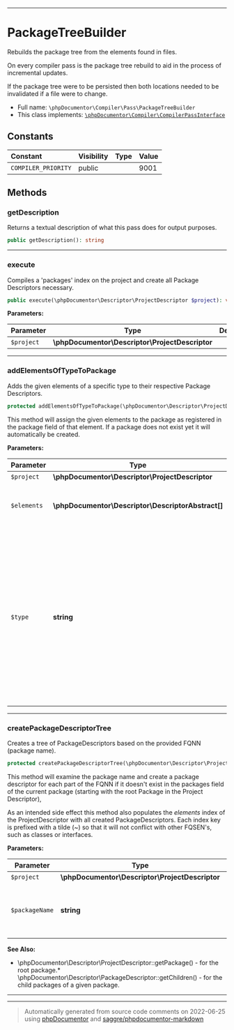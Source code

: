 ***

# PackageTreeBuilder

Rebuilds the package tree from the elements found in files.

On every compiler pass is the package tree rebuild to aid in the process
of incremental updates.

If the package tree were to be persisted then both locations needed to be
invalidated if a file were to change.

* Full name: `\phpDocumentor\Compiler\Pass\PackageTreeBuilder`
* This class implements:
[`\phpDocumentor\Compiler\CompilerPassInterface`](../CompilerPassInterface.md)


## Constants

| Constant | Visibility | Type | Value |
|:---------|:-----------|:-----|:------|
|`COMPILER_PRIORITY`|public| |9001|


## Methods


### getDescription

Returns a textual description of what this pass does for output purposes.

```php
public getDescription(): string
```











***

### execute

Compiles a 'packages' index on the project and create all Package Descriptors necessary.

```php
public execute(\phpDocumentor\Descriptor\ProjectDescriptor $project): void
```








**Parameters:**

| Parameter | Type | Description |
|-----------|------|-------------|
| `$project` | **\phpDocumentor\Descriptor\ProjectDescriptor** |  |




***

### addElementsOfTypeToPackage

Adds the given elements of a specific type to their respective Package Descriptors.

```php
protected addElementsOfTypeToPackage(\phpDocumentor\Descriptor\ProjectDescriptor $project, \phpDocumentor\Descriptor\DescriptorAbstract[] $elements, string $type): void
```

This method will assign the given elements to the package as registered in the package field of that
element. If a package does not exist yet it will automatically be created.






**Parameters:**

| Parameter | Type | Description |
|-----------|------|-------------|
| `$project` | **\phpDocumentor\Descriptor\ProjectDescriptor** |  |
| `$elements` | **\phpDocumentor\Descriptor\DescriptorAbstract[]** | Series of elements to add to their respective package. |
| `$type` | **string** | Declares which field of the package will be populated with the given<br />series of elements. This name will be transformed to a getter which must exist. Out of performance<br />considerations will no effort be done to verify whether the provided type is valid. |




***

### createPackageDescriptorTree

Creates a tree of PackageDescriptors based on the provided FQNN (package name).

```php
protected createPackageDescriptorTree(\phpDocumentor\Descriptor\ProjectDescriptor $project, string $packageName): void
```

This method will examine the package name and create a package descriptor for each part of
the FQNN if it doesn't exist in the packages field of the current package (starting with the root
Package in the Project Descriptor),

As an intended side effect this method also populates the *elements* index of the ProjectDescriptor with all
created PackageDescriptors. Each index key is prefixed with a tilde (~) so that it will not conflict with
other FQSEN's, such as classes or interfaces.






**Parameters:**

| Parameter | Type | Description |
|-----------|------|-------------|
| `$project` | **\phpDocumentor\Descriptor\ProjectDescriptor** |  |
| `$packageName` | **string** | A FQNN of the package (and parents) to create. |



**See Also:**

* \phpDocumentor\Descriptor\ProjectDescriptor::getPackage() - for the root package.* \phpDocumentor\Descriptor\PackageDescriptor::getChildren() - for the child packages of a given package.

***


***
> Automatically generated from source code comments on 2022-06-25 using [phpDocumentor](http://www.phpdoc.org/) and [saggre/phpdocumentor-markdown](https://github.com/Saggre/phpDocumentor-markdown)
